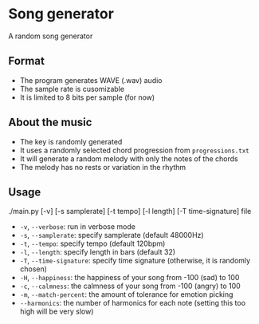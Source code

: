 # Song generator
A random song generator

## Format
- The program generates WAVE (.wav) audio
- The sample rate is cusomizable
- It is limited to 8 bits per sample (for now)

## About the music
- The key is randomly generated
- It uses a randomly selected chord progression from `progressions.txt`
- It will generate a random melody with only the notes of the chords
- The melody has no rests or variation in the rhythm

## Usage
./main.py [-v] [-s samplerate] [-t tempo] [-l length] [-T time-signature] file
- `-v`, `--verbose`: run in verbose mode
- `-s`, `--samplerate`: specify samplerate (default 48000Hz)
- `-t`, `--tempo`: specify tempo (default 120bpm)
- `-l`, `--length`: specify length in bars (default 32)
- `-T`, `--time-signature`: specify time signature (otherwise, it is randomly chosen)
- `-H`, `--happiness`: the happiness of your song from -100 (sad) to 100
- `-c`, `--calmness`: the calmness of your song from -100 (angry) to 100
- `-m`, `--match-percent`: the amount of tolerance for emotion picking
- `--harmonics`: the number of harmonics for each note (setting this too high will be very slow)
